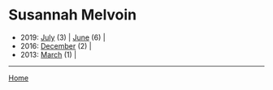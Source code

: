 # Susannah Melvoin

  * 2019: 
      [July](./susannah-melvoin-2019-07.md) (3) | 
      [June](./susannah-melvoin-2019-06.md) (6) | 
  * 2016: 
      [December](./susannah-melvoin-2016-12.md) (2) | 
  * 2013: 
      [March](./susannah-melvoin-2013-03.md) (1) | 

----

[Home](../)
